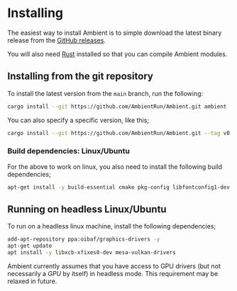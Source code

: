 # Installing

The easiest way to install Ambient is to simple download the latest binary release from the [GitHub releases](https://github.com/AmbientRun/Ambient/releases).

You will also need [Rust](https://www.rust-lang.org/) installed so that you can compile Ambient modules.

## Installing from the git repository

To install the latest version from the `main` branch, run the following:

```sh
cargo install --git https://github.com/AmbientRun/Ambient.git ambient
```

You can also specify a specific version, like this;

```sh
cargo install --git https://github.com/AmbientRun/Ambient.git --tag v0.0.16 ambient
```

### Build dependencies: Linux/Ubuntu

For the above to work on linux, you also need to install the following build dependencies;

```sh
apt-get install -y build-essential cmake pkg-config libfontconfig1-dev clang libasound2-dev ninja-build
```

## Running on headless Linux/Ubuntu

To run on a headless linux machine, install the following dependencies;

```sh
add-apt-repository ppa:oibaf/graphics-drivers -y
apt-get update
apt install -y libxcb-xfixes0-dev mesa-vulkan-drivers
```

Ambient currently assumes that you have access to GPU drivers (but not necessarily a _GPU_ by itself) in headless mode. This requirement may be relaxed in future.
